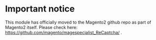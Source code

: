 # Important notice

This module has officially moved to the Magento2 github repo as part of Magento2 itself.
Please check here: https://github.com/magento/magespecialist_ReCaptcha/ .
